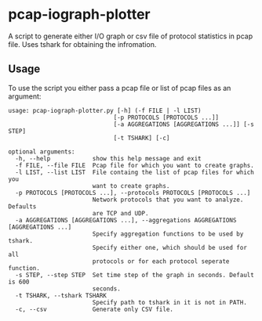 # pcap-iograph-plotter

A script to generate either I/O graph or csv file of protocol statistics in pcap file. Uses tshark for obtaining the infromation.

## Usage

To use the script you either pass a pcap file or list of pcap files as an argument:

    usage: pcap-iograph-plotter.py [-h] (-f FILE | -l LIST)
                                  [-p PROTOCOLS [PROTOCOLS ...]]
                                  [-a AGGREGATIONS [AGGREGATIONS ...]] [-s STEP]
                                  [-t TSHARK] [-c]

    optional arguments:
      -h, --help            show this help message and exit
      -f FILE, --file FILE  Pcap file for which you want to create graphs.
      -l LIST, --list LIST  File containg the list of pcap files for which you
                            want to create graphs.
      -p PROTOCOLS [PROTOCOLS ...], --protocols PROTOCOLS [PROTOCOLS ...]
                            Network protocols that you want to analyze. Defaults
                            are TCP and UDP.
      -a AGGREGATIONS [AGGREGATIONS ...], --aggregations AGGREGATIONS [AGGREGATIONS ...]
                            Specify aggregation functions to be used by tshark.
                            Specify either one, which should be used for all
                            protocols or for each protocol seperate function.
      -s STEP, --step STEP  Set time step of the graph in seconds. Default is 600
                            seconds.
      -t TSHARK, --tshark TSHARK
                            Specify path to tshark in it is not in PATH.
      -c, --csv             Generate only CSV file.
